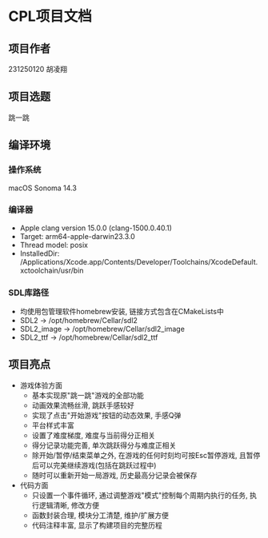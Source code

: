 # CPL项目文档

## 项目作者

231250120 胡凌翔

## 项目选题

跳一跳

## 编译环境

### 操作系统

macOS Sonoma 14.3

### 编译器

- Apple clang version 15.0.0 (clang-1500.0.40.1)
- Target: arm64-apple-darwin23.3.0
- Thread model: posix
- InstalledDir: /Applications/Xcode.app/Contents/Developer/Toolchains/XcodeDefault.xctoolchain/usr/bin

### SDL库路径

- 均使用包管理软件homebrew安装, 链接方式包含在CMakeLists中
- SDL2 -> /opt/homebrew/Cellar/sdl2
- SDL2_image -> /opt/homebrew/Cellar/sdl2_image
- SDL2_ttf -> /opt/homebrew/Cellar/sdl2_ttf

## 项目亮点

- 游戏体验方面
    - 基本实现原"跳一跳"游戏的全部功能
    - 动画效果流畅丝滑, 跳跃手感较好
    - 实现了点击"开始游戏"按钮的动态效果, 手感Q弹
    - 平台样式丰富
    - 设置了难度梯度, 难度与当前得分正相关
    - 得分记录功能完善, 单次跳跃得分与难度正相关
    - 除开始/暂停/结束菜单之外, 在游戏的任何时刻均可按Esc暂停游戏, 且暂停后可以完美继续游戏(包括在跳跃过程中)
    - 随时可以重新开始一局游戏, 历史最高分记录会被保存
- 代码方面
    - 只设置一个事件循环, 通过调整游戏"模式"控制每个周期内执行的任务, 执行逻辑清晰, 修改方便
    - 函数封装合理, 模块分工清楚, 维护/扩展方便
    - 代码注释丰富, 显示了构建项目的完整历程
